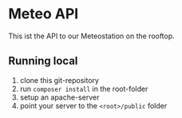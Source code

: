 # Meteo API

This ist the API to our Meteostation on the rooftop.

## Running local

1) clone this git-repository
2) run `composer install` in the root-folder
3) setup an apache-server
4) point your server to the `<root>/public` folder
